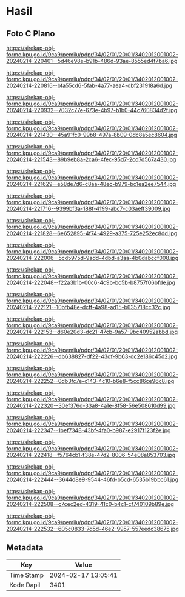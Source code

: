 # Hasil

## Foto C Plano

https://sirekap-obj-formc.kpu.go.id/9ca9/pemilu/pdpr/34/02/01/20/01/3402012001002-20240214-220401--5d46e98e-b91b-486d-93ae-8555ed4f7ba6.jpg

https://sirekap-obj-formc.kpu.go.id/9ca9/pemilu/pdpr/34/02/01/20/01/3402012001002-20240214-220816--bfa55cd6-5fab-4a77-aea4-dbf231918a6d.jpg

https://sirekap-obj-formc.kpu.go.id/9ca9/pemilu/pdpr/34/02/01/20/01/3402012001002-20240214-220932--7032c77e-673e-4b97-b1b0-44c760834d2f.jpg

https://sirekap-obj-formc.kpu.go.id/9ca9/pemilu/pdpr/34/02/01/20/01/3402012001002-20240214-221430--45a91fc0-99b8-497a-8b09-0dc8a5ec8604.jpg

https://sirekap-obj-formc.kpu.go.id/9ca9/pemilu/pdpr/34/02/01/20/01/3402012001002-20240214-221543--89b9eb8a-2ca6-4fec-95d7-2cd7d567a430.jpg

https://sirekap-obj-formc.kpu.go.id/9ca9/pemilu/pdpr/34/02/01/20/01/3402012001002-20240214-221629--e58de7d6-c8aa-48ec-b979-bc1ea2ee7544.jpg

https://sirekap-obj-formc.kpu.go.id/9ca9/pemilu/pdpr/34/02/01/20/01/3402012001002-20240214-221716--9399bf3a-188f-4199-abc7-c03aeff39009.jpg

https://sirekap-obj-formc.kpu.go.id/9ca9/pemilu/pdpr/34/02/01/20/01/3402012001002-20240214-221828--6e652895-4f74-4929-a375-725e252ec8dd.jpg

https://sirekap-obj-formc.kpu.go.id/9ca9/pemilu/pdpr/34/02/01/20/01/3402012001002-20240214-222006--5cd5975d-9add-4dbd-a3aa-4b0dabccf008.jpg

https://sirekap-obj-formc.kpu.go.id/9ca9/pemilu/pdpr/34/02/01/20/01/3402012001002-20240214-222048--f22a3b1b-00c6-4c9b-bc5b-b8757f06bfde.jpg

https://sirekap-obj-formc.kpu.go.id/9ca9/pemilu/pdpr/34/02/01/20/01/3402012001002-20240214-222121--10bfb48e-dcff-4a98-ad15-b635718cc32c.jpg

https://sirekap-obj-formc.kpu.go.id/9ca9/pemilu/pdpr/34/02/01/20/01/3402012001002-20240214-222153--d60e20d3-dc21-47cb-9a57-9bc40952abbd.jpg

https://sirekap-obj-formc.kpu.go.id/9ca9/pemilu/pdpr/34/02/01/20/01/3402012001002-20240214-222226--db638827-df22-43df-9b63-dc2e186c45d2.jpg

https://sirekap-obj-formc.kpu.go.id/9ca9/pemilu/pdpr/34/02/01/20/01/3402012001002-20240214-222252--0db3fc7e-c143-4c10-b6e8-f5cc86ce96c8.jpg

https://sirekap-obj-formc.kpu.go.id/9ca9/pemilu/pdpr/34/02/01/20/01/3402012001002-20240214-222320--30ef376d-33a8-4a1e-8f58-56e508610d99.jpg

https://sirekap-obj-formc.kpu.go.id/9ca9/pemilu/pdpr/34/02/01/20/01/3402012001002-20240214-222347--1bef7348-43bf-4fa0-b987-e2917f123f2e.jpg

https://sirekap-obj-formc.kpu.go.id/9ca9/pemilu/pdpr/34/02/01/20/01/3402012001002-20240214-222418--f5764cb1-f38e-47d2-8006-54e08a853703.jpg

https://sirekap-obj-formc.kpu.go.id/9ca9/pemilu/pdpr/34/02/01/20/01/3402012001002-20240214-222444--3644d8e9-9544-46fd-b5cd-6535b19bbc61.jpg

https://sirekap-obj-formc.kpu.go.id/9ca9/pemilu/pdpr/34/02/01/20/01/3402012001002-20240214-222508--c7cec2ed-4319-41c0-b4c1-cf740109b89e.jpg

https://sirekap-obj-formc.kpu.go.id/9ca9/pemilu/pdpr/34/02/01/20/01/3402012001002-20240214-222532--605c0833-7d5d-46e2-9957-557eedc38675.jpg


## Metadata

| Key        | Value               |
| ---------- | ------------------- |
| Time Stamp | 2024-02-17 13:05:41 |
| Kode Dapil | 3401                |



